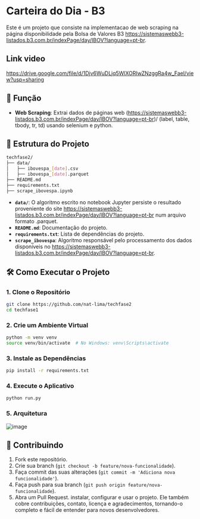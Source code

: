 # Carteira do Dia - B3

Este é um projeto que consiste na implementacao de web scraping na página disponibilidade pela Bolsa de Valores B3 https://sistemaswebb3-listados.b3.com.br/indexPage/day/IBOV?language=pt-br.

## Link video

https://drive.google.com/file/d/1Djv6WuDLjq5WlXORIwZNzggRa4w_Fael/view?usp=sharing

## 🚀 Função

- **Web Scraping**: Extrai dados de páginas web (https://sistemaswebb3-listados.b3.com.br/indexPage/day/IBOV?language=pt-br)/ (label, table, tbody, tr, td) usando selenium e python.

## 📁 Estrutura do Projeto

```bash
techfase2/
├── data/
│   ├── ibovespa_[date].csv
│   ├── ibovespa_[date].parquet
├── README.md
├── requirements.txt
├── scrape_ibovespa.ipynb
```

- **`data/`**: O algoritmo escrito no notebook Jupyter persiste o resultado proveniente do site https://sistemaswebb3-listados.b3.com.br/indexPage/day/IBOV?language=pt-br num arquivo formato .parquet.
- **`README.md`**: Documentação do projeto.
- **`requirements.txt`**: Lista de dependências do projeto.
- **`scrape_ibovespa`**: Algoritmo responsável pelo processamento dos dados disponíveis no https://sistemaswebb3-listados.b3.com.br/indexPage/day/IBOV?language=pt-br.


## 🛠️ Como Executar o Projeto

### 1. Clone o Repositório

```bash
git clone https://github.com/nat-lima/techfase2
cd techfase1
```

### 2. Crie um Ambiente Virtual

```bash
python -m venv venv
source venv/bin/activate  # No Windows: venv\Scripts\activate
```

### 3. Instale as Dependências

```bash
pip install -r requirements.txt
```

### 4. Execute o Aplicativo

```bash
python run.py
```

### 5. Arquitetura

![image](https://github.com/user-attachments/assets/b659a187-6cb6-4829-9673-1f38091575bd)



## 🤝 Contribuindo

1. Fork este repositório.
2. Crie sua branch (`git checkout -b feature/nova-funcionalidade`).
3. Faça commit das suas alterações (`git commit -m 'Adiciona nova funcionalidade'`).
4. Faça push para sua branch (`git push origin feature/nova-funcionalidade`).
5. Abra um Pull Request.
instalar, configurar e usar o projeto. Ele também cobre contribuições, contato, licença e agradecimentos, tornando-o completo e fácil de entender para novos desenvolvedores.
